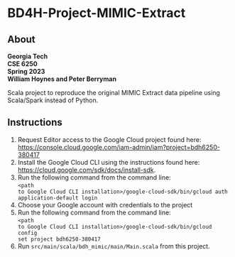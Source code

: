 # BD4H-Project-MIMIC-Extract

## About
<b>Georgia Tech
<br>CSE 6250
<br>Spring 2023
<br>William Hoynes and Peter Berryman</b>

Scala project to reproduce the original MIMIC Extract data pipeline using Scala/Spark instead of Python.

## Instructions
1. Request Editor access to the Google Cloud project found here: https://console.cloud.google.com/iam-admin/iam?project=bdh6250-380417
2. Install the Google Cloud CLI using the instructions found here: https://cloud.google.com/sdk/docs/install-sdk.
3. Run the following command from the command line:<br><code>\<path to Google Cloud CLI installation\>/google-cloud-sdk/bin/gcloud auth application-default login</code><br>
4. Choose your Google account with credentials to the project<br>
5. Run the following command from the command line:<br><code>\<path to Google Cloud CLI installation\>/google-cloud-sdk/bin/gcloud config set project bdh6250-380417</code>
6. Run <code>src/main/scala/bdh_mimic/main/Main.scala</code> from this project.